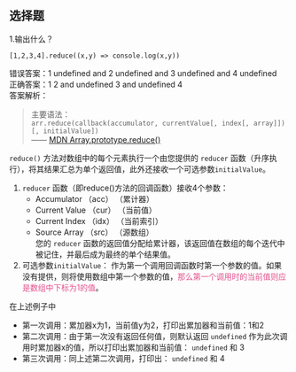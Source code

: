 ## 选择题
1.输出什么？
```
[1,2,3,4].reduce((x,y) => console.log(x,y))
```
错误答案：1 undefined and 2 undefined and 3 undefined and 4 undefined  
正确答案：1 2 and undefined 3 and undefined 4  
答案解析：  
> 主要语法：  
```arr.reduce(callback(accumulator, currentValue[, index[, array]])[, initialValue])```  
—— [MDN Array.prototype.reduce()](https://developer.mozilla.org/zh-CN/docs/Web/JavaScript/Reference/Global_Objects/Array/Reduce)   

```reduce()``` 方法对数组中的每个元素执行一个由您提供的 ```reducer``` 函数（升序执行），将其结果汇总为单个返回值，此外还接收一个可选参数```initialValue```。  
1. ```reducer``` 函数（即reduce()方法的回调函数）接收4个参数：
    + Accumulator （acc） （累计器）
    + Current Value （cur） （当前值）
    + Current Index （idx） （当前索引）
    + Source Array （src） （源数组）  
  您的 ```reducer``` 函数的返回值分配给累计器，该返回值在数组的每个迭代中被记住，并最后成为最终的单个结果值。
2. 可选参数```initialValue```：
作为第一个调用回调函数时第一个参数的值。如果没有提供，则将使用数组中第一个参数的值，<span style="color: rgb(227,79,140);">那么第一个调用时的当前值则应是数组中下标为1的值</span>。

在上述例子中 
+ 第一次调用：累加器x为1，当前值y为2，打印出累加器和当前值：1和2
+ 第二次调用：由于第一次没有返回任何值，则默认返回 ```undefined``` 作为此次调用时累加器x的值，所以打印出累加器和当前值： ```undefined``` 和 3
+ 第三次调用：同上述第二次调用，打印出： ```undefined``` 和 4